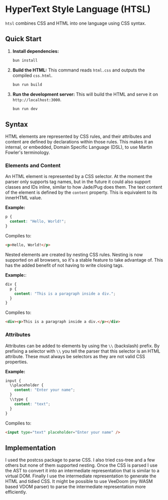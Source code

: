 # HyperText Style Language (HTSL)

`htsl` combines CSS and HTML into one language using CSS syntax.

## Quick Start

1.  **Install dependencies:**
    ```bash
    bun install
    ```

2.  **Build the HTML:**
    This command reads `html.css` and outputs the compiled `css.html`.
    ```bash
    bun run build
    ```

3.  **Run the development server:**
    This will build the HTML and serve it on `http://localhost:3000`.
    ```bash
    bun run dev
    ```

## Syntax

HTML elements are represented by CSS rules, and their attributes
and content are defined by declarations within those rules. This makes it an
internal, or embedded, Domain Specific Language (DSL), to use Martin Fowler's
terminology.

### Elements and Content

An HTML element is represented by a CSS selector. At the moment the parser only
supports tag names, but in the future it could also support classes and IDs
inline, similar to how Jade/Pug does them. The text content of the element is
defined by the `content` property. This is equivalent to its innerHTML value.

**Example:**

```css
p {
  content: "Hello, World!";
}
```

Compiles to:

```html
<p>Hello, World!</p>
```

Nested elements are created by nesting CSS rules. Nesting is now supported on
all browsers, so it's a stable feature to take advantage of. This has the added
benefit of not having to write closing tags.

**Example:**:

```css
div {
  p {
    content: "This is a paragraph inside a div.";
  }
}
```

Compiles to:

```html
<div><p>This is a paragraph inside a div.</p></div>
```

### Attributes

Attributes can be added to elements by using the `\\` (backslash) prefix. By
prefixing a selector with `\\` you tell the parser that this selector is an HTML
attribute. These must always be selectors as they are not valid CSS properties.

**Example:**

```css
input {
  \\placeholder {
    content: "Enter your name";
  }
  \\type {
    content: "text";
  }
}
```

Compiles to:

```html
<input type="text" placeholder="Enter your name" />
```

## Implementation

I used the postcss package to parse CSS. I also tried css-tree and a few others
but none of them supported nesting. Once the CSS is parsed I use the AST to
convert it into an intermediate representation that is similar to a virtual DOM.
Finally I use the intermediate representation to generate the HTML and tidied
CSS. It might be possible to use VeeDoom (my WASM based VDOM parser) to parse
the intermediate representation more efficiently.
